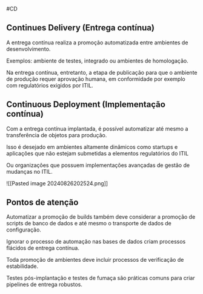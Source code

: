 #CD
## Continues Delivery (Entrega contínua) 

A entrega contínua realiza a promoção automatizada entre ambientes de desenvolvimento. 

Exemplos: ambiente de testes, integrado ou ambientes de homologação.

Na entrega contínua, entretanto, a etapa de publicação para que o ambiente de produção requer aprovação humana, em conformidade por exemplo com regulatórios exigidos por ITIL.

## Continuous Deployment (Implementação contínua)

Com a entrega contínua implantada, é possível automatizar até mesmo a transferência de objetos para produção. 

Isso é desejado em ambientes altamente dinâmicos como startups e aplicações que não estejam submetidas a elementos regulatórios do ITIL

Ou organizações que possuem implementações avançadas de gestão de mudanças no ITIL.

![[Pasted image 20240826202524.png]]

## Pontos de atenção

Automatizar a promoção de builds também deve considerar a promoção de scripts de banco de dados e até mesmo o transporte de dados de configuração.

Ignorar o processo de automação nas bases de dados criam processos flácidos de entrega contínua.

Toda promoção de ambientes deve incluir processos de verificação de estabilidade.

Testes pós-implantação e testes de fumaça são práticas comuns para criar pipelines de entrega robustos.

